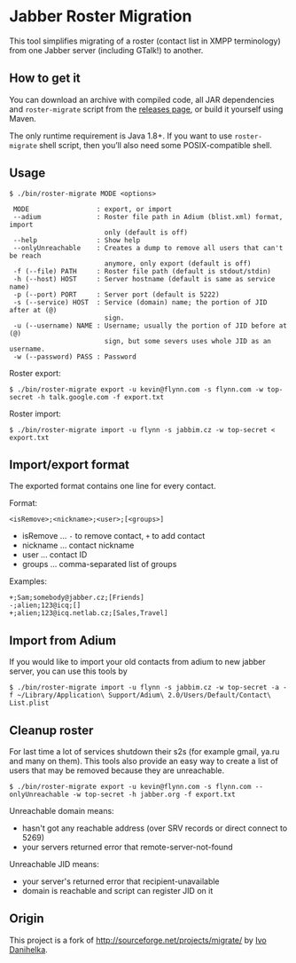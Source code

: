 Jabber Roster Migration
=======================

This tool simplifies migrating of a roster (contact list in XMPP terminology) from one Jabber server (including GTalk!) to another.


How to get it
-------------

You can download an archive with compiled code, all JAR dependencies and `roster-migrate` script from the [releases page](https://github.com/catap/jabber-migrate/releases/), or build it yourself using Maven.

The only runtime requirement is Java 1.8+.
If you want to use `roster-migrate` shell script, then you’ll also need some POSIX-compatible shell.


Usage
-----

    $ ./bin/roster-migrate MODE <options>

     MODE                 : export, or import
     --adium              : Roster file path in Adium (blist.xml) format, import
                            only (default is off)
     --help               : Show help
     --onlyUnreachable    : Creates a dump to remove all users that can't be reach
                            anymore, only export (default is off)
     -f (--file) PATH     : Roster file path (default is stdout/stdin)
     -h (--host) HOST     : Server hostname (default is same as service name)
     -p (--port) PORT     : Server port (default is 5222)
     -s (--service) HOST  : Service (domain) name; the portion of JID after at (@)
                            sign.
     -u (--username) NAME : Username; usually the portion of JID before at (@)
                            sign, but some severs uses whole JID as an username.
     -w (--password) PASS : Password

Roster export:

    $ ./bin/roster-migrate export -u kevin@flynn.com -s flynn.com -w top-secret -h talk.google.com -f export.txt

Roster import:

    $ ./bin/roster-migrate import -u flynn -s jabbim.cz -w top-secret < export.txt



Import/export format
--------------------

The exported format contains one line for every contact.

Format:

    <isRemove>;<nickname>;<user>;[<groups>]

* isRemove ... `-` to remove contact, `+` to add contact
* nickname ... contact nickname
* user     ... contact ID
* groups   ... comma-separated list of groups

Examples:

    +;Sam;somebody@jabber.cz;[Friends]
    -;alien;123@icq;[]
    +;alien;123@icq.netlab.cz;[Sales,Travel]

Import from Adium
-----------------

If you would like to import your old contacts from adium to new jabber server, you can use this tools by

    $ ./bin/roster-migrate import -u flynn -s jabbim.cz -w top-secret -a -f ~/Library/Application\ Support/Adium\ 2.0/Users/Default/Contact\ List.plist

Cleanup roster
--------------

For last time a lot of services shutdown their s2s (for example gmail, ya.ru and many on them).
This tools also provide an easy way to create a list of users that may be removed because they are unreachable.

    $ ./bin/roster-migrate export -u kevin@flynn.com -s flynn.com --onlyUnreachable -w top-secret -h jabber.org -f export.txt

Unreachable domain means:
 - hasn't got any reachable address (over SRV records or direct connect to 5269)
 - your servers returned error that remote-server-not-found

Unreachable JID means:
 - your server's returned error that recipient-unavailable
 - domain is reachable and script can register JID on it

Origin
------

This project is a fork of http://sourceforge.net/projects/migrate/ by [Ivo Danihelka](https://github.com/fidlej).
